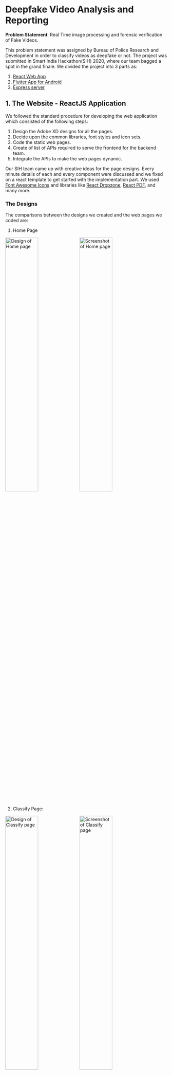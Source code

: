 # Deepfake Video Analysis and Reporting

**Problem Statement**: Real Time image processing and forensic verification of Fake Videos.


This problem statement was assigned by Bureau of Police Research and Development in order to classify videos as deepfake or not. The project was submitted in Smart India Hackathon(SIH) 2020, where our team bagged a spot in the grand finale. We divided the project into 3 parts as:
 1. [React Web App](https://github.com/akashlende/Deepfake-Recognition-React) 
 2. [Flutter App for Android](https://github.com/richa7maurya/deepfake_app)
 3. [Express server](https://github.com/akashlende/Deepfake-Recognition-Server-Node)

## 1. The Website - ReactJS Application

We followed the standard procedure for developing the web application which consisted of the following steps: 
  1. Design the Adobe XD designs for all the pages. 
  2. Decide upon the common libraries, font styles and icon sets. 
  3. Code the static web pages. 
  4. Create of list of APIs required to serve the frontend for the backend team.
  5. Integrate the APIs to make the web pages dynamic. 

Our SIH team came up with creative ideas for the page designs. Every minute details of each and every component were discussed and we fixed on a react template to get started with the implementation part. We used [Font Awesome Icons](https://fontawesome.com/v4.7.0/icons/) and libraries like [React Dropzone](https://www.npmjs.com/package/react-dropzone), [React PDF](https://www.npmjs.com/package/react-pdf), and many more. 

### The Designs
The comparisons between the designs we created and the web pages we coded are:

1. Home Page
<img src="https://github.com/akashlende/DeepFake-Recognition-React/blob/master/readme/HOME.png" width="45%" alt="Design of Home page" />
<img src="https://github.com/akashlende/DeepFake-Recognition-React/blob/master/readme/Screenshot%202020-12-06_194115.png" width="45%" alt="Screenshot of Home page" />
 
2. Classify Page:
<img src="https://github.com/akashlende/DeepFake-Recognition-React/blob/master/readme/CLASSIFY.png" width="45%" alt="Design of Classify page" />
<img src="https://github.com/akashlende/DeepFake-Recognition-React/blob/master/readme/Screenshot%202020-12-06_194231.png" width="45%" alt="Screenshot of Classify page" />
 
3. History Page:
<img src="https://github.com/akashlende/DeepFake-Recognition-React/blob/master/readme/HISTORY.png" width="45%" alt="Design of History page" />
<img src="https://github.com/akashlende/DeepFake-Recognition-React/blob/master/readme/Screenshot%202020-12-06_194905.png" width="45%" alt="Screenshot of History page" />

### Multi-Lingual
The react application was made available in English and 7 Indian languages viz. Hindi, Gujarati, Marathi, Bangla, Malayalam, Punjabi and Telugu.
<img src="https://github.com/akashlende/DeepFake-Recognition-React/blob/master/readme/Screenshot%202020-12-06_201821.png" width="95%" alt="Home page in hindi" />

To make content translation easier, we wrote all the static content in a single json file which contained the text in all 8 languages. The content.json file looks something like this:
```{
    "en": {
        "home": {
            "title1": "What are we solving?",
            "para1": "Cyber Criminals are using Image processing tools and techniques for producing the...",
            "title2": "Our Approach",
            "para2": "Our method is based on the observations that current DeepFake algorithm can only generate ...",
            "para3": "The models are deployed on the node-based web-app which ...",
            "title3": "Technology Stack",
            "para4": "PyTorch / OpenCV",
            "para5": "Python",
            "para6": "Microsoft Azure",
            "para7": "ReactJS",
            "para8": "Flutter",
            "title4": "Performance History",
            "title5": "Start Classifying"
        },
        "classify": {
            "title6": "DRAG 'N' DROP FILE HERE, OR CLICK TO SELECT FILE"
        },
        "about": {
            "title6": "Sakshi Doshi",
            "title7": "Team Leader",
            "title8": "Parag Ghorpade",
        ...
        ...
        ...
```

### Dark/Light Mode
Who doesn't like dark mode nowadays? We gave an option for user to choose between the light and dark mode. 

<img src="https://github.com/akashlende/DeepFake-Recognition-React/blob/master/readme/Screenshot%202020-12-06_201926.png" width="45%" alt="Home page - light" />
<img src="https://github.com/akashlende/DeepFake-Recognition-React/blob/master/readme/Screenshot%202020-12-06_194115.png" width="45%" alt="Home page - dark" />

## 2. Flutter App for Android

Our main challenge was to design the flutter app to match the web application. Hence, we used same color chart for the flutter app as the react web app and had to implement all the features in the flutter as the react app. We followed the same procedure while creating the flutter app: 
  1. Design the Adobe XD designs for all the screens. 
  2. Decide upon the common libraries, font styles and icon sets. 
  3. Code the static screens. 
  4. API calls to make the screens dynamic. 

Here, are the designs of the screens we created in Adobe XD before starting the coding part: 

<img src="https://github.com/akashlende/DeepFake-Recognition-React/blob/master/readme/Design_Login.png" width="18%" alt="Login screen design" />
<img src="https://github.com/akashlende/DeepFake-Recognition-React/blob/master/readme/Design_Signup.png" width="18%" alt="Signup screen design" />
<img src="https://github.com/akashlende/DeepFake-Recognition-React/blob/master/readme/Design_Classify.png" width="18%" alt="Classify screen design" />
<img src="https://github.com/akashlende/DeepFake-Recognition-React/blob/master/readme/Design_Home.png" width="18%" alt="Home screen design" />
<img src="https://github.com/akashlende/DeepFake-Recognition-React/blob/master/readme/Design_History.png" width="18%" alt="History screen design" />

<br />

<br />


And, the screenshots of actual flutter app: 

<img src="https://github.com/akashlende/DeepFake-Recognition-React/blob/master/readme/login.jpeg" width="18%" alt="Login screen" />
<img src="https://github.com/akashlende/DeepFake-Recognition-React/blob/master/readme/signup.jpeg" width="18%" alt="Signup screen" />
<img src="https://github.com/akashlende/DeepFake-Recognition-React/blob/master/readme/home_screen_dark.jpeg" width="18%" alt="Home screen" />
<img src="https://github.com/akashlende/DeepFake-Recognition-React/blob/master/readme/classify_screen.jpeg" width="18%" alt="Classify screen" />
<img src="https://github.com/akashlende/DeepFake-Recognition-React/blob/master/readme/history_screen.jpeg" width="18%" alt="History screen" />

**Note:** The designs has app drawer but later we decided to drop the app drawer and use a bottom navigation bar instead. 

### Multi-Lingual 
The app was translated into 8 languages for localization. We used [Convert Package](https://pub.dev/packages/convert) by flutter itself for displaying the text in various languages. Again, to ease the task of conversion to new languages, we kept the entire content in files renamed with respective languages. 
```
.
└── lang
    ├── en.json
    ├── hi.json
    ├── bn.json
    ├── gu.json
    ├── ml.json
    ├── mr.json
    ├── te.json
    └── pa.json
```
<img src="https://github.com/akashlende/DeepFake-Recognition-React/blob/master/readme/languages.jpeg" width="20%" alt="Home screen in hindi language" />


### Dark/Light Mode
We also added the all time user favorite light/dark mode switch in the flutter app from the react website.

<img src="https://github.com/akashlende/DeepFake-Recognition-React/blob/master/readme/home_screen_light.jpeg" width="30%" alt="Home screen light" />
<img src="https://github.com/akashlende/DeepFake-Recognition-React/blob/master/readme/home_screen_dark.jpeg" width="30%" alt="Home screen dark" />

## 3. The Node-Express Server

The express server was the heart of our project as it contained the important logic to fuel our entire project. And at the core of express server was the machine learning model which classified the videos and images as deepfake or not. The coding of the server was divided into two parts viz. APIs to serve the frontend, automated scripts to classify realtime tweets. 

**Salient features of the Express server:**
 1. Secured by bearer token.
 2. Rate limited APIs.
 3. Reusable code.
 4. Encapsulated code for database. 

### 1. The common API interface
Created a common interface consisting of 11 APIs to serve the frontend. The APIs allows our application to be integrated in any portal. We used passport.js for user authentication. Used Mongoose Object Data Modelling(ODM) for connecting to and performing various operations on the MongoDB. The list of APIs that we created is available here at [Postman Collection](https://documenter.getpostman.com/view/9427742/TVmQdvvp#07ad27c8-f4bf-417c-9ccb-eeec83b7b7f0) published publicly. The API calls obviously won't work because the server isn't running. 

### 2. Real-time tweet classifier
The server sweeps twitter for new tweets that has mentioned our bot. The tweets which have video or images in them are fetched. The videos or images in the tweets are scraped with the help of [Twitter APIs](https://developer.twitter.com/en/docs/api-reference-index). This media is fed to our machine learning model to get binary classification as deepfake or not. The result is then commented back to the tweet. If, the user tries to overuse our application, then he/she will be notified regarding rate limit in direct messaging as well. 

<img src="https://github.com/akashlende/DeepFake-Recognition-React/blob/master/readme/tweet_dm.png" width="40%" alt="Rate limit direct message" />
<img src="https://github.com/akashlende/DeepFake-Recognition-React/blob/master/readme/tweet_comment.png" width="45%" alt="Classification result comment" />
